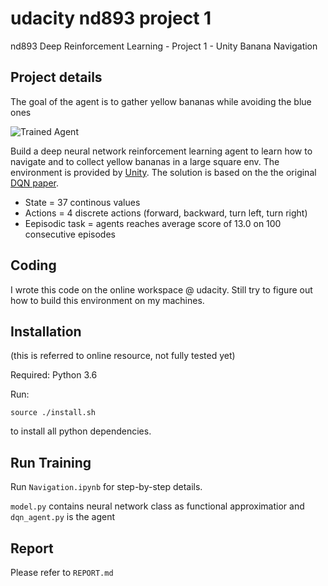[//]: # (Image References)
[image1]: https://user-images.githubusercontent.com/10624937/42135619-d90f2f28-7d12-11e8-8823-82b970a54d7e.gif "Trained Agent"

# udacity nd893 project 1
nd893 Deep Reinforcement Learning - Project 1 - Unity Banana Navigation

## Project details

The goal of the agent is to gather yellow bananas while avoiding the blue ones

![Trained Agent][image1]

Build a deep neural network reinforcement learning agent to learn how to navigate and to collect yellow bananas in a large square env. The environment is provided by [Unity](https://github.com/Unity-Technologies/ml-agents). The solution is based on the the original [DQN paper](https://web.stanford.edu/class/psych209/Readings/MnihEtAlHassibis15NatureControlDeepRL.pdf).    

* State = 37 continous values
* Actions = 4 discrete actions (forward, backward, turn left, turn right)
* Eepisodic task = agents reaches average score of 13.0 on 100 consecutive episodes

## Coding

I wrote this code on the online workspace @ udacity. Still try to figure out how to build this environment on my machines. 

## Installation
(this is referred to online resource, not fully tested yet)

Required: Python 3.6

Run:
```
source ./install.sh
```
to install all python dependencies. 

## Run Training

Run `Navigation.ipynb` for step-by-step details.

`model.py` contains neural network class as functional approximatior and `dqn_agent.py` is the agent

## Report

Please refer to `REPORT.md`
